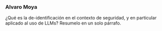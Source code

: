 ### Alvaro Moya
¿Qué es la de-identificación en el contexto de seguridad, y en particular aplicado al uso de LLMs? Resumelo en un solo párrafo.
